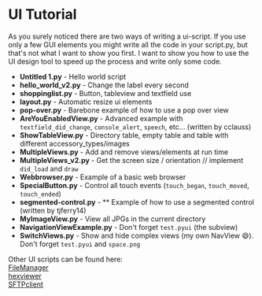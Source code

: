 UI Tutorial
===========

As you surely noticed there are two ways of writing a ui-script. If you use only a few GUI elements you might write all 
the code in your script.py, but that's not what I want to show you first. I want to show you how to use the UI design tool
to speed up the process and write only some code.

+ **Untitled 1.py** - Hello world script
+ **hello_world_v2.py** - Change the label every second
+ **shoppinglist.py** - Button, tableview and textfield use
+ **layout.py** - Automatic resize ui elements
+ **pop-over.py** - Barebone example of how to use a pop over view
+ **AreYouEnabledView.py** - Advanced example with `textfield_did_change`, `console_alert`, `speech`, etc... (written by cclauss)
+ **ShowTableView.py** - Directory table, empty table and table with different accessory_types/images
+ **MultipleViews.py** - Add and remove views/elements at run time
+ **MultipleViews_v2.py** - Get the screen size / orientation // implement `did_load` and `draw`
+ **Webbrowser.py** - Example of a basic web browser
+ **SpecialButton.py** - Control all touch events (`touch_began`, `touch_moved`, `touch_ended`)
+ **segmented-control.py** - ** Example of how to use a segmented control (written by tjferry14)
+ **MyImageView.py** - View all JPGs in the current directory
+ **NavigationViewExample.py** - Don't forget `test.pyui` (the subview)
+ **SwitchViews.py** - Show and hide complex views (my own NavView 😄). Don't forget `test.pyui` and `space.png`


Other UI scripts can be found here:<br />
[FileManager][]<br />
[hexviewer][]<br />
[SFTPclient][]<br />

[FileManager]: https://github.com/humberry/FileManager
[hexviewer]: https://github.com/humberry/hexviewer
[SFTPclient]: https://github.com/humberry/sftp-client
